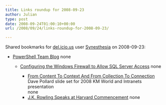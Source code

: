 ```yaml
---
title: Links roundup for 2008-09-23
author: Julian
type: post
date: 2008-09-24T01:00:10+00:00
url: /2008/09/24/links-roundup-for-2008-09-23/

---
```

Shared bookmarks for [del.icio.us][1] user [Synesthesia][2] on 2008-09-23:

  * [PowerShell Team Blog][3] 
    none</li> 
    
      * [Configuring the Windows Firewall to Allow SQL Server Access][4] 
        none</li> 
        
          * [From Content To Context And From Collection To Connection][5]  
            Dave Pollard slide set for 2008 KM World and Intranets presentation  
            none
          * [J.K. Rowling Speaks at Harvard Commencement][6] 
            none</li> </ul>

 [1]: https://del.icio.us/
 [2]: https://del.icio.us/synesthesia
 [3]: https://blogs.msdn.com/PowerShell/
 [4]: https://msdn.microsoft.com/en-us/library/cc646023.aspx
 [5]: https://www.slideshare.net/DavePollard/kmwi2008-pollard-from-content-to-context-and-from-collection-to-connection-v3-presentation
 [6]: https://harvardmagazine.com/go/jkrowling.html